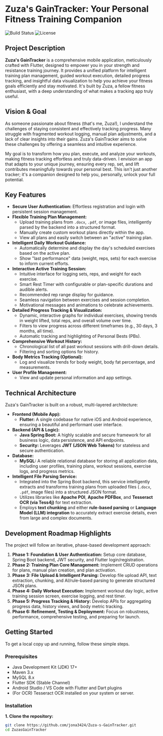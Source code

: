 # Zuza's GainTracker: Your Personal Fitness Training Companion

![Build Status](https://img.shields.io/badge/build-passing-brightgreen)
![License](https://img.shields.io/badge/license-MIT-blue.svg)

## Project Description

**Zuza's GainTracker** is a comprehensive mobile application, meticulously crafted with Flutter, designed to empower you in your strength and resistance training journey. It provides a unified platform for intelligent training plan management, guided workout execution, detailed progress tracking, and insightful data visualization to help you achieve your fitness goals efficiently and stay motivated. It's built by Zuza, a fellow fitness enthusiast, with a deep understanding of what makes a tracking app truly useful.

## Vision & Goal

As someone passionate about fitness (that's me, Zuza!), I understand the challenges of staying consistent and effectively tracking progress. Many struggle with fragmented workout logging, manual plan adjustments, and a lack of clear insights into their gains. Zuza's GainTracker aims to solve these challenges by offering a seamless and intuitive experience.

My goal is to transform how you plan, execute, and analyze your workouts, making fitness tracking effortless and truly data-driven. I envision an app that adapts to your unique journey, ensuring every rep, set, and lift contributes meaningfully towards your personal best. This isn't just another tracker; it's a companion designed to help you, personally, unlock your full potential.

## Key Features

*   **Secure User Authentication:** Effortless registration and login with persistent session management.
*   **Flexible Training Plan Management:**
    *   Upload training plans from `.docx`, `.pdf`, or image files, intelligently parsed by the backend into a structured format.
    *   Manually create custom workout plans directly within the app.
    *   View all plans and easily switch between an "active" training plan.
*   **Intelligent Daily Workout Guidance:**
    *   Automatically determine and display the day's scheduled exercises based on the active plan.
    *   Show "last performance" data (weight, reps, sets) for each exercise to inform current efforts.
*   **Interactive Active Training Session:**
    *   Intuitive interface for logging sets, reps, and weight for each exercise.
    *   Smart Rest Timer with configurable or plan-specific durations and audible alerts.
    *   Recommended rep range display for guidance.
    *   Seamless navigation between exercises and session completion.
    *   Motivational messages and animations to celebrate achievements.
*   **Detailed Progress Tracking & Visualization:**
    *   Dynamic, interactive graphs for individual exercises, showing trends in weight lifted, total reps, and overall volume over time.
    *   Filters to view progress across different timeframes (e.g., 30 days, 3 months, all time).
    *   Automatic tracking and highlighting of Personal Bests (PBs).
*   **Comprehensive Workout History:**
    *   Chronological list of all past workout sessions with drill-down details.
    *   Filtering and sorting options for history.
*   **Body Metrics Tracking (Optional):**
    *   Log and visualize trends for body weight, body fat percentage, and measurements.
*   **User Profile Management:**
    *   View and update personal information and app settings.

## Technical Architecture

Zuza's GainTracker is built on a robust, multi-layered architecture:

*   **Frontend (Mobile App):**
    *   **Flutter:** A single codebase for native iOS and Android experience, ensuring a beautiful and performant user interface.
*   **Backend (API & Logic):**
    *   **Java Spring Boot:** A highly scalable and secure framework for all business logic, data persistence, and API endpoints.
    *   **Security:** Leverages **JWT (JSON Web Tokens)** for stateless and secure authentication.
*   **Database:**
    *   **MySQL:** A reliable relational database for storing all application data, including user profiles, training plans, workout sessions, exercise logs, and progress metrics.
*   **Intelligent File Parsing Service:**
    *   Integrated into the Spring Boot backend, this service intelligently extracts and transforms training plans from uploaded files (`.docx`, `.pdf`, image files) into a structured JSON format.
    *   Utilizes libraries like **Apache POI**, **Apache PDFBox**, and **Tesseract OCR (via Tess4j)** for text extraction.
    *   Employs **text chunking** and either **rule-based parsing** or **Language Model (LLM) integration** to accurately extract exercise details, even from large and complex documents.

## Development Roadmap Highlights

The project will follow an iterative, phase-based development approach:

1.  **Phase 1: Foundation & User Authentication:** Setup core database, Spring Boot backend, JWT security, and Flutter login/registration.
2.  **Phase 2: Training Plan Core Management:** Implement CRUD operations for plans, manual plan creation, and plan activation.
3.  **Phase 3: File Upload & Intelligent Parsing:** Develop file upload API, text extraction, chunking, and AI/rule-based parsing to generate structured JSON plans.
4.  **Phase 4: Daily Workout Execution:** Implement workout day logic, active training session screen, exercise logging, and rest timer.
5.  **Phase 5: Progress Tracking & History:** Develop APIs for aggregating progress data, history views, and body metric tracking.
6.  **Phase 6: Refinement, Testing & Deployment:** Focus on robustness, performance, comprehensive testing, and preparing for launch.

## Getting Started

To get a local copy up and running, follow these simple steps.

### Prerequisites

*   Java Development Kit (JDK) 17+
*   Maven 3.x
*   MySQL 8.x
*   Flutter SDK (Stable Channel)
*   Android Studio / VS Code with Flutter and Dart plugins
*   (For OCR) Tesseract OCR installed on your system or server.

### Installation

**1. Clone the repository:**
```bash
git clone https://github.com/jona3424/Zuza-s-GainTracker.git
cd ZuzasGainTracker

